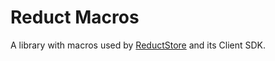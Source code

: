 # Reduct Macros

A library with macros used by [ReductStore](https://www.reduct.store) and its Client SDK.
